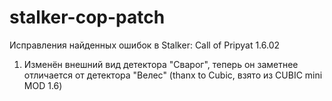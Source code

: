 stalker-cop-patch
=================

Исправления найденных ошибок в Stalker: Call of Pripyat 1.6.02

1. Изменён внешний вид детектора "Сварог", теперь он заметнее отличается от детектора "Велес"
   (thanx to Cubic, взято из CUBIC mini MOD 1.6)

